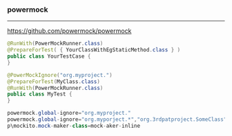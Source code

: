 ### powermock
---
https://github.com/powermock/powermock

```java
@RunWith(PowerMockRunner.class)
@PrepareForTest( { YourClassWithEgStaticMethod.class } )
public class YourTestCase {
}

@PowerMockIgnore("org.myproject.")
@PrepareForTest(MyClass.class)
@RunWith(PowerMockRunner.class)
public class MyTest {
}

powermock.global-ignore="org.myproject."
powermock.global-ignore="org.myporject.*","org.3rdpatproject.SomeClass"
p\mockito.mock-maker-class=mock-aker-inline
```

```
```

```
```


